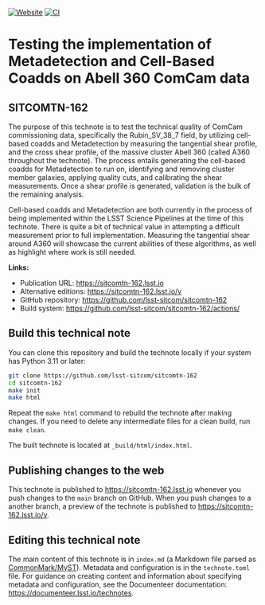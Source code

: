 [![Website](https://img.shields.io/badge/sitcomtn--162-lsst.io-brightgreen.svg)](https://sitcomtn-162.lsst.io)
[![CI](https://github.com/lsst-sitcom/sitcomtn-162/actions/workflows/ci.yaml/badge.svg)](https://github.com/lsst-sitcom/sitcomtn-162/actions/workflows/ci.yaml)

# Testing the implementation of Metadetection and Cell-Based Coadds on Abell 360 ComCam data

## SITCOMTN-162

The purpose of this technote is to test the technical quality of ComCam commissioning data, specifically the Rubin_SV_38_7 field, by utilizing cell-based coadds and Metadetection by measuring the tangential shear profile, and the cross shear profile, of the massive cluster Abell 360 (called A360 throughout the technote). The process entails generating the cell-based coadds for Metadetection to run on, identifying and removing cluster member galaxies, applying quality cuts, and calibrating the shear measurements. Once a shear profile is generated, validation is the bulk of the remaining analysis.

Cell-based coadds and Metadetection are both currently in the process of being implemented within the LSST Science Pipelines at the time of this technote. There is quite a bit of technical value in attempting a difficult measurement prior to full implementation. Measuring the tangential shear around A360 will showcase the current abilities of these algorithms, as well as highlight where work is still needed.

**Links:**

- Publication URL: https://sitcomtn-162.lsst.io
- Alternative editions: https://sitcomtn-162.lsst.io/v
- GitHub repository: https://github.com/lsst-sitcom/sitcomtn-162
- Build system: https://github.com/lsst-sitcom/sitcomtn-162/actions/


## Build this technical note

You can clone this repository and build the technote locally if your system has Python 3.11 or later:

```sh
git clone https://github.com/lsst-sitcom/sitcomtn-162
cd sitcomtn-162
make init
make html
```

Repeat the `make html` command to rebuild the technote after making changes.
If you need to delete any intermediate files for a clean build, run `make clean`.

The built technote is located at `_build/html/index.html`.

## Publishing changes to the web

This technote is published to https://sitcomtn-162.lsst.io whenever you push changes to the `main` branch on GitHub.
When you push changes to a another branch, a preview of the technote is published to https://sitcomtn-162.lsst.io/v.

## Editing this technical note

The main content of this technote is in `index.md` (a Markdown file parsed as [CommonMark/MyST](https://myst-parser.readthedocs.io/en/latest/index.html)).
Metadata and configuration is in the `technote.toml` file.
For guidance on creating content and information about specifying metadata and configuration, see the Documenteer documentation: https://documenteer.lsst.io/technotes.
